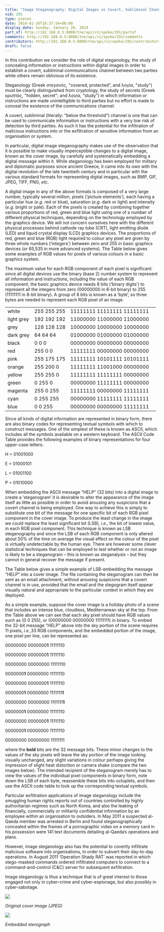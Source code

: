 ```yaml
---
title: "Image Steganography: Digital Images as Covert, Subliminal Channels"
nid: 291
type: pieces
date: 2014-01-26T16:37:54+00:00
display_date: Sunday, January 26, 2014
part_of: http://192.168.0.5:8080/tne/api/v1/spoke/291/partof
comments: http://192.168.0.5:8080/tne/api/v1/spoke/291/comments
contributors: http://192.168.0.5:8080/tne/api/v1/spoke/291/contributors
draft: false
---
```


In this contribution we consider the role of digital steganology, the study of concealing information or instructions within digital images in order to establish a covert, subliminal communications channel between two parties while others remain oblivious of its existence.

Steganology (Greek στεγανός, "covered, protected”, and λογία, "study") must be clearly distinguished from cryptology, the study of secrets (Greek κρυπτός, "hidden, secret"; and λογία, "study") in which information or instructions are made unintelligible to third parties but no effort is made to conceal the existence of the communications channel.

A covert, subliminal (literally: “below the threshold”) channel is one that can be used to communicate information or instructions with a very low risk of detection by third parties. As such it has the potential for the infiltration of malicious instructions into or the exfiltration of sensitive information from an organisation or system.

In particular, digital image steganography makes use of the observation that it is possible to make visually imperceptible changes to a digital image, known as the cover image, by carefully and systematically embedding a digital message within it. While steganology has been employed for military and diplomatic purposes since ancient Greece, it came into its own with the digital revolution of the late twentieth century and in particular with the various standard formats for representing digital images, such as BMP, GIF, JPEG, TIFF, PNG, *etc*.

A digital image in any of the above formats is composed of a very large number, typically several million, pixels (‘picture elements’), each having a particular hue (*e.g.* red or blue), saturation (*e.g.* dark or light) and intensity (*e.g*. bright or pale). Each of the pixels is created by combining together various proportions of red, green and blue light using one of a number of different physical techniques, depending on the technology employed by the graphics device. We will not concern ourselves here with the different physical processes behind cathode ray tube (CRT), light emitting diode (LED) and liquid crystal display (LCD) graphics devices. The proportions of red, green and blue (RGB) light required to colour any pixel are given by three whole numbers (‘integers’) between zero and 255 in basic graphics devices (or 65,535 in more advanced systems). The Table below gives some examples of RGB values for pixels of various colours in a basic graphics system.

The maximum value for each RGB component of each pixel is significant: since all digital devices use the binary (base 2) number system to represent all information and instructions, including the value of each RGB component, the basic graphics device needs 8 bits (‘binary digits’) to represent all the integers from zero (00000000 in 8-bit binary) to 255 (11111111 in 8-bit binary). A group of 8 bits is known as a ‘byte’, so three bytes are needed to represent each RGB pixel of an image.

<table align="center" border="0" cellpadding="0" width="79%"><tbody><tr><td>white

</td><td>255 255 255

</td><td>11111111 11111111 11111111

</td><td></td></tr><tr><td>light grey

</td><td>192 192 192

</td><td>11000000 11000000 11000000

</td><td></td></tr><tr><td>grey

</td><td>128 128 128

</td><td>10000000 10000000 10000000

</td><td></td></tr><tr><td>dark grey

</td><td> 64 64 64

</td><td>01000000 01000000 01000000

</td><td></td></tr><tr><td>black

</td><td> 0 0 0

</td><td>00000000 00000000 00000000

</td><td></td></tr><tr><td>red

</td><td>255 0 0

</td><td>11111111 00000000 00000000

</td><td></td></tr><tr><td>pink

</td><td>255 175 175

</td><td>11111111 10101111 10101111

</td><td></td></tr><tr><td>orange

</td><td>255 200 0

</td><td>11111111 11001000 00000000

</td><td></td></tr><tr><td>yellow

</td><td>255 255 0

</td><td>11111111 11111111 00000000

</td><td></td></tr><tr><td>green

</td><td> 0 255 0

</td><td>00000000 11111111 00000000

</td><td></td></tr><tr><td>magenta

</td><td>255 0 255

</td><td>11111111 00000000 11111111

</td><td></td></tr><tr><td>cyan

</td><td> 0 255 255

</td><td>00000000 11111111 11111111

</td><td></td></tr><tr><td>blue

</td><td> 0 0 255

</td><td>00000000 00000000 11111111

</td><td></td></tr></tbody></table>

<div></div>Since all kinds of digital information are represented in binary form, there are also binary codes for representing textual symbols with which to construct messages. One of the simplest of these is known as ASCII, which includes all the symbols available on a western keyboard. The ASCII Code Table provides the following examples of binary representations for four upper-case letters:

H = 01001000

E = 01000101

L = 01001100

P = 01010000

When embedding the ASCII message “HELP” (32 bits) into a digital image to create a ‘steganogram’ it is desirable to alter the appearance of the image itself as little as possible in order to avoid arousing any suspicions that a covert channel is being employed. One way to achieve this is simply to substitute one bit of the message for one specific bit of each RGB pixel component in the cover image. To produce the least change in the image we could replace the least significant bit (LSB), *i.e.,* the bit of lowest value, in each RGB pixel component. This technique is known as LSB steganography and since the LSB of each RGB component is only altered about 50% of the time on average the visual effect on the colour of the pixel is virtually undetectable by the human eye. There are however some clever statistical techniques that can be employed to test whether or not an image is likely to be a steganogram – this is known as steganalysis – but they cannot in general recover the message if present.

The Table below gives a simple example of LSB-embedding the message “HELP” into a cover image. The file containing the steganogram can then be sent as an email attachment, without arousing suspicions that a covert channel is in use, provided that the email and the stegogram itself appear visually natural and appropriate to the particular context in which they are deployed.

As a simple example, suppose the cover image is a holiday photo of a scene that includes an intense blue, cloudless, Mediterranean sky at the top. From the Table above we can see that each sky pixel should have RGB values such as (0 0 255), or (00000000 00000000 11111111) in binary. To embed the 32-bit message “HELP” above into the sky portion of the scene requires 11 pixels, *i.e.*,33 RGB components, and the embedded portion of the image, one pixel per line, can be represented as:

00000000 0000000**1** 11111110

00000000 0000000**1** 11111110

00000000 00000000 11111110

0000000**1** 00000000 11111110

00000000 0000000**1** 11111110

0000000**1** 00000000 1111111**1**

00000000 00000000 1111111**1**

0000000**1** 00000000 11111110

00000000 0000000**1** 11111110

0000000**1** 00000000 11111110

00000000 00000000 11111111

where the **bold** bits are the 32 message bits. These minor changes to the values of the sky pixels will leave the sky portion of the image looking visually unchanged, any slight variations in colour perhaps giving the impression of slight heat distortion or camera shake (compare the two images below). The intended recipient of the steganogram merely has to view the values of the individual pixel components in binary form, note down the LSB of each byte, reassemble these bits into octuplets, and then use the ASCII code table to look up the corresponding textual symbols.

Particular exfiltration applications of image steganology include the smuggling human rights reports out of countries controlled by highly authoritarian regimes such as North Korea, and also the leaking of financially, commercially or militarily confidential information by an employee within an organisation to outsiders. In May 2011 a suspected al-Qaeda member was arrested in Berlin and found steganographically concealed within the frames of a pornographic video on a memory card in his possession were 141 text documents detailing al-Qaeda’s operations and plans.

However, image steganology also has the potential to covertly infiltrate malicious software into organisations, in order to subvert their day-to-day operations. In August 2011 ‘Operation Shady RAT’ was reported in which stego-masked commands ordered infiltrated computers to connect to a command-and-control (C&amp;C) server for subsequent exfiltration.

Image steganology is thus a technique that is of great interest to those engaged not only in cyber-crime and cyber-espionage, but also possibly in cyber-sabotage.

<span>![](/tne/sites/mediacommons.futureofthebook.org.tne/files/images/original_cover_image_jpeg.preview.jpg)</span>

*<span>Original cover image (JPEG)</span>*

<span>![](/tne/sites/mediacommons.futureofthebook.org.tne/files/images/embedded_steganogram.preview.jpg)</span>

*<span>Embedded sterograph</span>*
